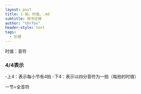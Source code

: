 ```yaml
---
layout: post
title: 1-拍、时值、.md
subtitle: 简书迁移
author: "thrfox"
header-style: text
tags:
  - 乐理
---
```


时值：音符
### 4/4表示
-上4：表示每小节有4拍
-下4：表示以四分音符为一拍（每拍的时值）

一节=全音符

